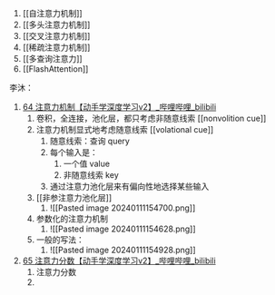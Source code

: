 1.  [[自注意力机制]]
2. [[多头注意力机制]]
3. [[交叉注意力机制]]
4. [[稀疏注意力机制]]
5. [[多查询注意力]]
6. [[FlashAttention]]

李沐：
1.  [64 注意力机制【动手学深度学习v2】_哔哩哔哩_bilibili](https://www.bilibili.com/video/BV1264y1i7R1)
	1. 卷积，全连接，池化层，都只考虑非随意线索 [[nonvolition cue]]
	2. 注意力机制显式地考虑随意线索 [[volational cue]]
		1. 随意线索：查询 query
		2. 每个输入是：
			1. 一个值 value
			2. 非随意线索 key
		3. 通过注意力池化层来有偏向性地选择某些输入
	3. [[非参注意力池化层]]
		1. ![[Pasted image 20240111154700.png]]
	4. 参数化的注意力机制
		1. ![[Pasted image 20240111154628.png]]
	5. 一般的写法：
		1. ![[Pasted image 20240111154928.png]]
2. [65 注意力分数【动手学深度学习v2】_哔哩哔哩_bilibili](https://www.bilibili.com/video/BV1Tb4y167rb)
	1. 注意力分数
	2. 

